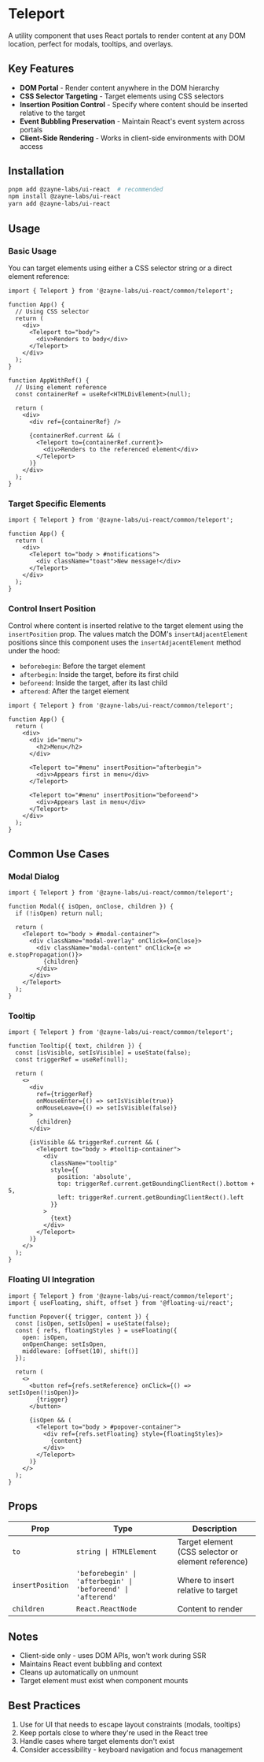 # Teleport

A utility component that uses React portals to render content at any DOM location, perfect for modals, tooltips, and overlays.

## Key Features

- **DOM Portal** - Render content anywhere in the DOM hierarchy
- **CSS Selector Targeting** - Target elements using CSS selectors
- **Insertion Position Control** - Specify where content should be inserted relative to the target
- **Event Bubbling Preservation** - Maintain React's event system across portals
- **Client-Side Rendering** - Works in client-side environments with DOM access

## Installation

```bash
pnpm add @zayne-labs/ui-react  # recommended
npm install @zayne-labs/ui-react
yarn add @zayne-labs/ui-react
```

## Usage

### Basic Usage

You can target elements using either a CSS selector string or a direct element reference:

```tsx
import { Teleport } from '@zayne-labs/ui-react/common/teleport';

function App() {
  // Using CSS selector
  return (
    <div>
      <Teleport to="body">
        <div>Renders to body</div>
      </Teleport>
    </div>
  );
}

function AppWithRef() {
  // Using element reference
  const containerRef = useRef<HTMLDivElement>(null);

  return (
    <div>
      <div ref={containerRef} />

      {containerRef.current && (
        <Teleport to={containerRef.current}>
          <div>Renders to the referenced element</div>
        </Teleport>
      )}
    </div>
  );
}
```

### Target Specific Elements

```tsx
import { Teleport } from '@zayne-labs/ui-react/common/teleport';

function App() {
  return (
    <div>
      <Teleport to="body > #notifications">
        <div className="toast">New message!</div>
      </Teleport>
    </div>
  );
}
```

### Control Insert Position

Control where content is inserted relative to the target element using the `insertPosition` prop. The values match the DOM's `insertAdjacentElement` positions since this component uses the `insertAdjacentElement` method under the hood:

- `beforebegin`: Before the target element
- `afterbegin`: Inside the target, before its first child
- `beforeend`: Inside the target, after its last child
- `afterend`: After the target element

```tsx
import { Teleport } from '@zayne-labs/ui-react/common/teleport';

function App() {
  return (
    <div>
      <div id="menu">
        <h2>Menu</h2>
      </div>

      <Teleport to="#menu" insertPosition="afterbegin">
        <div>Appears first in menu</div>
      </Teleport>

      <Teleport to="#menu" insertPosition="beforeend">
        <div>Appears last in menu</div>
      </Teleport>
    </div>
  );
}
```

## Common Use Cases

### Modal Dialog

```tsx
import { Teleport } from '@zayne-labs/ui-react/common/teleport';

function Modal({ isOpen, onClose, children }) {
  if (!isOpen) return null;

  return (
    <Teleport to="body > #modal-container">
      <div className="modal-overlay" onClick={onClose}>
        <div className="modal-content" onClick={e => e.stopPropagation()}>
          {children}
        </div>
      </div>
    </Teleport>
  );
}
```

### Tooltip

```tsx
import { Teleport } from '@zayne-labs/ui-react/common/teleport';

function Tooltip({ text, children }) {
  const [isVisible, setIsVisible] = useState(false);
  const triggerRef = useRef(null);

  return (
    <>
      <div
        ref={triggerRef}
        onMouseEnter={() => setIsVisible(true)}
        onMouseLeave={() => setIsVisible(false)}
      >
        {children}
      </div>

      {isVisible && triggerRef.current && (
        <Teleport to="body > #tooltip-container">
          <div
            className="tooltip"
            style={{
              position: 'absolute',
              top: triggerRef.current.getBoundingClientRect().bottom + 5,
              left: triggerRef.current.getBoundingClientRect().left
            }}
          >
            {text}
          </div>
        </Teleport>
      )}
    </>
  );
}
```

### Floating UI Integration

```tsx
import { Teleport } from '@zayne-labs/ui-react/common/teleport';
import { useFloating, shift, offset } from '@floating-ui/react';

function Popover({ trigger, content }) {
  const [isOpen, setIsOpen] = useState(false);
  const { refs, floatingStyles } = useFloating({
    open: isOpen,
    onOpenChange: setIsOpen,
    middleware: [offset(10), shift()]
  });

  return (
    <>
      <button ref={refs.setReference} onClick={() => setIsOpen(!isOpen)}>
        {trigger}
      </button>

      {isOpen && (
        <Teleport to="body > #popover-container">
          <div ref={refs.setFloating} style={floatingStyles}>
            {content}
          </div>
        </Teleport>
      )}
    </>
  );
}
```

## Props

| Prop | Type | Description |
|------|------|-------------|
| `to` | `string \| HTMLElement` | Target element (CSS selector or element reference) |
| `insertPosition` | `'beforebegin' \| 'afterbegin' \| 'beforeend' \| 'afterend'` | Where to insert relative to target |
| `children` | `React.ReactNode` | Content to render |

## Notes

- Client-side only - uses DOM APIs, won't work during SSR
- Maintains React event bubbling and context
- Cleans up automatically on unmount
- Target element must exist when component mounts

## Best Practices

1. Use for UI that needs to escape layout constraints (modals, tooltips)
2. Keep portals close to where they're used in the React tree
3. Handle cases where target elements don't exist
4. Consider accessibility - keyboard navigation and focus management

